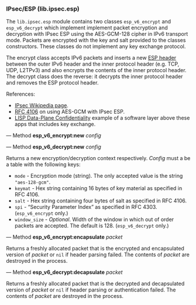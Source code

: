 ### IPsec/ESP (lib.ipsec.esp)

The `lib.ipsec.esp` module contains two classes `esp_v6_encrypt` and
`esp_v6_decrypt` which implement implement packet encryption and
decryption with IPsec ESP using the AES-GCM-128 cipher in IPv6 transport
mode. Packets are encrypted with the key and salt provided to the classes
constructors. These classes do not implement any key exchange protocol.

The encrypt class accepts IPv6 packets and inserts a new [ESP
header](https://en.wikipedia.org/wiki/IPsec#Encapsulating_Security_Payload)
between the outer IPv6 header and the inner protocol header (e.g. TCP,
UDP, L2TPv3) and also encrypts the contents of the inner protocol
header. The decrypt class does the reverse: it decrypts the inner
protocol header and removes the ESP protocol header.

References:

- [IPsec Wikipedia page](https://en.wikipedia.org/wiki/IPsec).
- [RFC 4106](https://tools.ietf.org/html/rfc4106) on using AES-GCM with IPsec ESP.
- [LISP Data-Plane Confidentiality](https://tools.ietf.org/html/draft-ietf-lisp-crypto-02) example of a software layer above these apps that includes key exchange.

— Method **esp_v6_encrypt:new** *config*

— Method **esp_v6_decrypt:new** *config*

Returns a new encryption/decryption context respectively. *Config* must a
be a table with the following keys:

* `mode` - Encryption mode (string). The only accepted value is the
  string `"aes-128-gcm"`.
* `keymat` - Hex string containing 16 bytes of key material as specified
  in RFC 4106.
* `salt` - Hex string containing four bytes of salt as specified in
  RFC 4106.
* `spi` - “Security Parameter Index” as specified in RFC 4303.
  (`esp_v6_encrypt` only.)
* `window_size` - *Optional*. Width of the window in which out of order packets
  are accepted. The default is 128. (`esp_v6_decrypt` only.)

— Method **esp_v6_encrypt:encapsulate** *packet*

Returns a freshly allocated packet that is the encrypted and encapsulated
version of *packet* or `nil` if header parsing failed. The contents of *packet*
are destroyed in the process.

— Method **esp_v6_decrypt:decapsulate** *packet*

Returns a freshly allocated packet that is the decrypted and decapsulated
version of *packet* or `nil` if header parsing or authentication failed. The
contents of *packet* are destroyed in the process.
